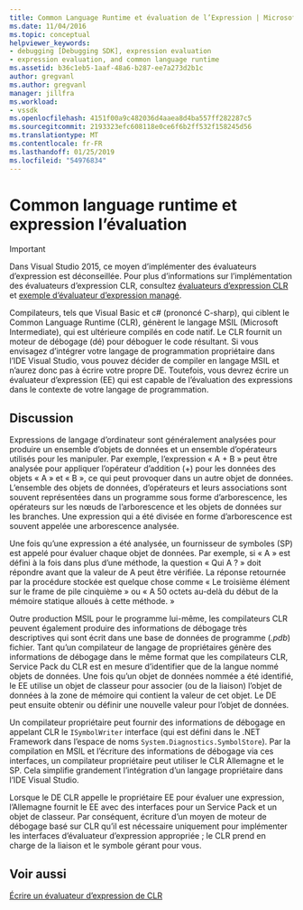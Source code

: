 ```yaml
---
title: Common Language Runtime et évaluation de l’Expression | Microsoft Docs
ms.date: 11/04/2016
ms.topic: conceptual
helpviewer_keywords:
- debugging [Debugging SDK], expression evaluation
- expression evaluation, and common language runtime
ms.assetid: b36c1eb5-1aaf-48a6-b287-ee7a273d2b1c
author: gregvanl
ms.author: gregvanl
manager: jillfra
ms.workload:
- vssdk
ms.openlocfilehash: 4151f00a9c482036d4aaea8d4ba557ff282287c5
ms.sourcegitcommit: 2193323efc608118e0ce6f6b2ff532f158245d56
ms.translationtype: MT
ms.contentlocale: fr-FR
ms.lasthandoff: 01/25/2019
ms.locfileid: "54976834"
---
```

# <a name="common-language-runtime-and-expression-evaluation"></a>Common language runtime et expression l’évaluation
> [!IMPORTANT]
>  Dans Visual Studio 2015, ce moyen d’implémenter des évaluateurs d’expression est déconseillée. Pour plus d’informations sur l’implémentation des évaluateurs d’expression CLR, consultez [évaluateurs d’expression CLR](https://github.com/Microsoft/ConcordExtensibilitySamples/wiki/CLR-Expression-Evaluators) et [exemple d’évaluateur d’expression managé](https://github.com/Microsoft/ConcordExtensibilitySamples/wiki/Managed-Expression-Evaluator-Sample).  
  
 Compilateurs, tels que Visual Basic et c# (prononcé C-sharp), qui ciblent le Common Language Runtime (CLR), génèrent le langage MSIL (Microsoft Intermediate), qui est ultérieure compilés en code natif. Le CLR fournit un moteur de débogage (dé) pour déboguer le code résultant. Si vous envisagez d’intégrer votre langage de programmation propriétaire dans l’IDE Visual Studio, vous pouvez décider de compiler en langage MSIL et n’aurez donc pas à écrire votre propre DE. Toutefois, vous devrez écrire un évaluateur d’expression (EE) qui est capable de l’évaluation des expressions dans le contexte de votre langage de programmation.  
  
## <a name="discussion"></a>Discussion  
 Expressions de langage d’ordinateur sont généralement analysées pour produire un ensemble d’objets de données et un ensemble d’opérateurs utilisés pour les manipuler. Par exemple, l’expression « A + B » peut être analysée pour appliquer l’opérateur d’addition (+) pour les données des objets « A » et « B », ce qui peut provoquer dans un autre objet de données. L’ensemble des objets de données, d’opérateurs et leurs associations sont souvent représentées dans un programme sous forme d’arborescence, les opérateurs sur les nœuds de l’arborescence et les objets de données sur les branches. Une expression qui a été divisée en forme d’arborescence est souvent appelée une arborescence analysée.  
  
 Une fois qu’une expression a été analysée, un fournisseur de symboles (SP) est appelé pour évaluer chaque objet de données. Par exemple, si « A » est défini à la fois dans plus d’une méthode, la question « Qui A ? » doit répondre avant que la valeur de A peut être vérifiée. La réponse retournée par la procédure stockée est quelque chose comme « Le troisième élément sur le frame de pile cinquième » ou « A 50 octets au-delà du début de la mémoire statique alloués à cette méthode. »  
  
 Outre production MSIL pour le programme lui-même, les compilateurs CLR peuvent également produire des informations de débogage très descriptives qui sont écrit dans une base de données de programme (*.pdb*) fichier. Tant qu’un compilateur de langage de propriétaires génère des informations de débogage dans le même format que les compilateurs CLR, Service Pack du CLR est en mesure d’identifier que de la langue nommé objets de données. Une fois qu’un objet de données nommée a été identifié, le EE utilise un objet de classeur pour associer (ou de la liaison) l’objet de données à la zone de mémoire qui contient la valeur de cet objet. Le DE peut ensuite obtenir ou définir une nouvelle valeur pour l’objet de données.  
  
 Un compilateur propriétaire peut fournir des informations de débogage en appelant CLR le `ISymbolWriter` interface (qui est défini dans le .NET Framework dans l’espace de noms `System.Diagnostics.SymbolStore`). Par la compilation en MSIL et l’écriture des informations de débogage via ces interfaces, un compilateur propriétaire peut utiliser le CLR Allemagne et le SP. Cela simplifie grandement l’intégration d’un langage propriétaire dans l’IDE Visual Studio.  
  
 Lorsque le DE CLR appelle le propriétaire EE pour évaluer une expression, l’Allemagne fournit le EE avec des interfaces pour un Service Pack et un objet de classeur. Par conséquent, écriture d’un moyen de moteur de débogage basé sur CLR qu’il est nécessaire uniquement pour implémenter les interfaces d’évaluateur d’expression appropriée ; le CLR prend en charge de la liaison et le symbole gérant pour vous.  
  
## <a name="see-also"></a>Voir aussi  
 [Écrire un évaluateur d’expression de CLR](../../extensibility/debugger/writing-a-common-language-runtime-expression-evaluator.md)